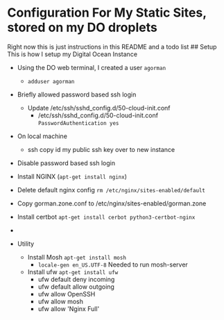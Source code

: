 # Configuration For My Static Sites, stored on my DO droplets
Right now this is just instructions in this README and a todo list ## Setup This is how I setup my Digital Ocean Instance
* Using the DO web terminal, I created a user `agorman`
  * `adduser agorman`
* Briefly allowed password based ssh login
  * Update /etc/ssh/sshd_config.d/50-cloud-init.conf 
      * /etc/ssh/sshd_config.d/50-cloud-init.conf
        `PasswordAuthentication yes`
* On local machine
    * ssh copy id my public ssh key over to new instance
* Disable password based ssh login

* Install NGINX (`apt-get install nginx`)
* Delete default nginx config `rm /etc/nginx/sites-enabled/default`
* Copy gorman.zone.conf to /etc/nginx/sites-enabled/gorman.zone
* Install certbot `apt-get install cerbot python3-certbot-nginx`
* 


* Utility
    * Install Mosh `apt-get install mosh`
        *  `locale-gen en_US.UTF-8` Needed to run mosh-server
    * Install ufw `apt-get install ufw`
        * ufw default deny incoming
        * ufw default allow outgoing
        * ufw allow OpenSSH
        * ufw allow mosh
        * ufw allow 'Nginx Full'
